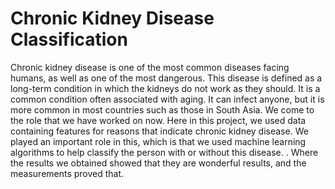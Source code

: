 # Chronic Kidney Disease Classification

Chronic kidney disease is one of the most common diseases facing humans, as well as one of the most dangerous. This disease is defined as a long-term condition in which the kidneys do not work as they should. It is a common condition often associated with aging. It can infect anyone, but it is more common in most countries such as those in South Asia. We come to the role that we have worked on now. Here in this project, we used data containing features for reasons that indicate chronic kidney disease. We played an important role in this, which is that we used machine learning algorithms to help classify the person with or without this disease. . Where the results we obtained showed that they are wonderful results, and the measurements proved that.
